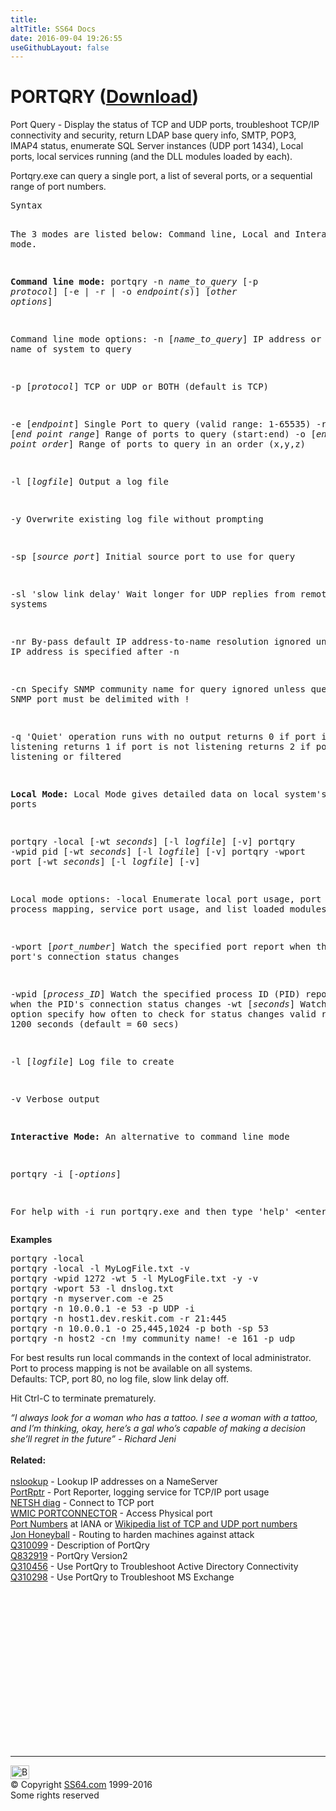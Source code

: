 ```yaml
---
title:
altTitle: SS64 Docs
date: 2016-09-04 19:26:55
useGithubLayout: false
---
```

<!-- #BeginLibraryItem "/Library/head_nt.lbi" --><!-- #EndLibraryItem --><h1>PORTQRY (<a href="http://www.microsoft.com/downloads/details.aspx?familyid=89811747-C74B-4638-A2D5-AC828BDC6983&amp;displaylang=en">Download</a>)</h1>
<p>Port Query - Display the status of TCP and UDP ports, troubleshoot TCP/IP  connectivity and security, return LDAP base query info, SMTP, POP3, IMAP4 status, enumerate SQL Server instances (UDP port 1434), Local  ports, local services running
 (and the DLL modules loaded by each).</p>
<p>Portqry.exe can query a single port, a list of several ports, or a sequential range of port numbers.</p>
<pre>Syntax

The 3 modes are listed below: Command line, Local and Interactive mode.

<b>Command line mode:</b>
   portqry -n <i>name_to_query</i> [-p <i>protocol</i>]
             [-e | -r | -o <i>endpoint(s</i>)]
                [<i>other options</i>]

Command line mode options:
   -n [<i>name_to_query</i>]   IP address or name of system to query

   -p [<i>protocol</i>]        TCP or UDP or BOTH (default is TCP)

   -e [<i>endpoint</i>]        Single Port to query (valid range: 1-65535)
   -r [<i>end point range</i>] Range of ports to query (start:end)
   -o [<i>end point order</i>] Range of ports to query in an order (x,y,z)

   -l [<i>logfile</i>]  Output a log file

   -y            Overwrite existing log file without prompting

   -sp [<i>source port</i>] Initial source port to use for query

   -sl     'slow link delay' Wait longer for UDP replies from remote systems

   -nr     By-pass default IP address-to-name resolution
           ignored unless an IP address is specified after -n

   -cn     Specify SNMP community name for query
           ignored unless querying an SNMP port
           must be delimited with !

   -q      'Quiet' operation runs with no output
           returns 0 if port is listening
           returns 1 if port is not listening
           returns 2 if port is listening or filtered

<b>Local Mode:</b>
Local Mode gives detailed data on local system's ports

   portqry -local [-wt <i>seconds</i>] [-l <i>logfile</i>] [-v]
   portqry -wpid pid [-wt <i>seconds</i>] [-l <i>logfile</i>] [-v]
   portqry -wport port [-wt <i>seconds</i>] [-l <i>logfile</i>] [-v]

Local mode options:
   -local   Enumerate local port usage, port to process mapping,
           service port usage, and list loaded modules

   -wport [<i>port_number</i>]  Watch the specified port
           report when the port's connection status changes

   -wpid [<i>process_ID</i>]    Watch the specified process ID (PID)
           report when the PID's connection status changes
   -wt [<i>seconds</i>]   Watch time option
           specify how often to check for status changes
           valid range: 1 - 1200 seconds (default = 60 secs)

   -l [<i>logfile</i>]  Log file to create
  
   -v            Verbose output

<b>Interactive Mode:</b>
An alternative to command line mode

portqry -i [-<i>options</i>]

For help with -i run portqry.exe and then type 'help' &lt;enter&gt;
</pre>
<p><b>Examples</b></p>
<pre>portqry -local
portqry -local -l MyLogFile.txt -v
portqry -wpid 1272 -wt 5 -l MyLogFile.txt -y -v
portqry -wport 53 -l dnslog.txt
portqry -n myserver.com -e 25
portqry -n 10.0.0.1 -e 53 -p UDP -i
portqry -n host1.dev.reskit.com -r 21:445
portqry -n 10.0.0.1 -o 25,445,1024 -p both -sp 53
portqry -n host2 -cn !my community name! -e 161 -p udp</pre>
<p>For best results run local commands in the context of local administrator.<br>
Port to process mapping is not be available on all systems.<br>
Defaults: TCP, port 80, no log file, slow link delay off.</p>
<p> Hit Ctrl-C to terminate prematurely<i>.</i></p>
<p><i class="quote">“I always look for a woman who has a tattoo. I see a woman with a tattoo, and I’m thinking, okay, here’s a gal who’s capable of making a decision she’ll regret in the future” - Richard Jeni</i><br>
<br>
<b>Related:</b><br>
<a href="nslookup.html"><br>
nslookup</a> - Lookup IP addresses on a NameServer<br>
<a href="http://www.microsoft.com/downloads/details.aspx?familyid=69BA779B-BAE9-4243-B9D6-63E62B4BCD2E&amp;displaylang=en">PortRptr</a> - Port Reporter, logging service for  TCP/IP port usage<br>
<a href="netsh.html">NETSH diag</a> - <span class="body">Connect to TCP port</span><br>
<a href="wmic.html">WMIC PORTCONNECTOR</a> - Access Physical port<br>
<a href="http://www.iana.org/assignments/service-names-port-numbers/service-names-port-numbers.xml">Port Numbers</a> at IANA or <a href="http://en.wikipedia.org/wiki/List_of_TCP_and_UDP_port_numbers">Wikipedia list of TCP and UDP port numbers</a><br>
<a href="http://www.theinquirer.net/inquirer/news/1001872/fire-it-director">Jon Honeyball</a> - 
Routing to harden machines against  attack<br>
<a href="https://support.microsoft.com/kb/310099">Q310099</a> - Description of PortQry<br>
<a href="https://support.microsoft.com/kb/832919">Q832919</a> - PortQry Version2<br>
<a href="https://support.microsoft.com/kb/310456">Q310456</a> -
Use PortQry to Troubleshoot Active Directory Connectivity <br>
<a href="https://support.microsoft.com/kb/310298">Q310298</a> -
Use PortQry to Troubleshoot MS Exchange</p><!-- #BeginLibraryItem "/Library/foot_nt.lbi" --><p>
<!-- windows300 -->
<ins class="adsbygoogle" style="display:inline-block;width:300px;height:250px" data-ad-client="ca-pub-6140977852749469" data-ad-slot="7649547908"></ins>
<script>
(adsbygoogle = window.adsbygoogle || []).push({});
</script></p>
<hr>
<div id="bl" class="footer"><a href="portqry.html#"><img src="../images/top.png" width="30" height="22" alt="Back to the Top"></a></div>
<div id="br" class="footer, tagline">© Copyright <a href="http://ss64.com/">SS64.com</a> 1999-2016<br>
Some rights reserved</div><!-- #EndLibraryItem -->

